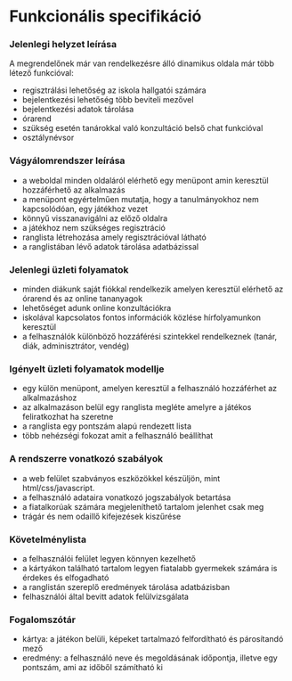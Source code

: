 # Funkcionális specifikáció

### Jelenlegi helyzet leírása
A megrendelőnek már van rendelkezésre álló dinamikus oldala már több létező funkcióval:
- regisztrálási lehetőség az iskola hallgatói számára
- bejelentkezési lehetőség több beviteli mezővel
- bejelentkezési adatok tárolása
- órarend 
- szükség esetén tanárokkal való konzultáció belső chat funkcióval
- osztálynévsor

### Vágyálomrendszer leírása
- a weboldal minden oldaláról elérhető egy menüpont amin keresztül hozzáférhető az alkalmazás
- a menüpont egyértelműen mutatja, hogy a tanulmányokhoz nem kapcsolódóan, egy játékhoz vezet
- könnyű visszanavigálni az előző oldalra
- a játékhoz nem szükséges regisztráció
- ranglista létrehozása amely regisztrációval látható
- a ranglistában lévő adatok tárolása adatbázissal

### Jelenlegi üzleti folyamatok
- minden diákunk saját fiókkal rendelkezik amelyen keresztül elérhető az órarend és az online tananyagok
- lehetőséget adunk online konzultációkra
- iskolával kapcsolatos fontos információk közlése hírfolyamunkon keresztül
- a felhasználók különböző hozzáférési szintekkel rendelkeznek (tanár, diák, adminisztrátor, vendég)

### Igényelt üzleti folyamatok modellje
- egy külön menüpont, amelyen keresztül a felhasználó hozzáférhet az alkalmazáshoz
- az alkalmazáson belül egy ranglista megléte amelyre a játékos feliratkozhat ha szeretne
- a ranglista egy pontszám alapú rendezett lista
- több nehézségi fokozat amit a felhasználó beállíthat

### A rendszerre vonatkozó szabályok
- a web felület szabványos eszközökkel készüljön, mint html/css/javascript.
- a felhasználó adataira vonatkozó jogszabályok betartása
- a fiatalkorúak számára megjeleníthető tartalom jelenhet csak meg
- trágár és nem odaillő kifejezések kiszűrése

### Követelménylista
- a felhasználói felület legyen könnyen kezelhető
- a kártyákon található tartalom legyen fiatalabb gyermekek számára is érdekes és elfogadható
- a ranglistán szereplő eredmények tárolása adatbázisban
- felhasználói által bevitt adatok felülvizsgálata

### Fogalomszótár
- kártya: a játékon belüli, képeket tartalmazó felfordítható és párosítandó mező
- eredmény: a felhasználó neve és megoldásának időpontja,
  illetve egy pontszám, ami az időből számítható ki
